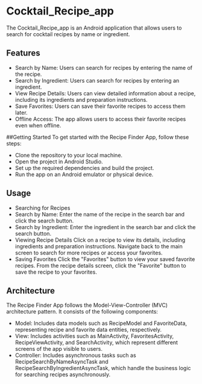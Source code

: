 # Cocktail_Recipe_app

The Cocktail_Recipe_app is an Android application that allows users to search for cocktail recipes by name or ingredient.

## Features
- Search by Name: Users can search for recipes by entering the name of the recipe.
- Search by Ingredient: Users can search for recipes by entering an ingredient.
- View Recipe Details: Users can view detailed information about a recipe, including its ingredients and preparation instructions.
- Save Favorites: Users can save their favorite recipes to access them later.
- Offline Access: The app allows users to access their favorite recipes even when offline.
  
##Getting Started
To get started with the Recipe Finder App, follow these steps:

- Clone the repository to your local machine.
- Open the project in Android Studio.
- Set up the required dependencies and build the project.
- Run the app on an Android emulator or physical device.

## Usage
- Searching for Recipes
- Search by Name: Enter the name of the recipe in the search bar and click the search button.
- Search by Ingredient: Enter the ingredient in the search bar and click the search button.
- Viewing Recipe Details
  Click on a recipe to view its details, including ingredients and preparation instructions.
  Navigate back to the main screen to search for more recipes or access your favorites.
- Saving Favorites
  Click the "Favorites" button to view your saved favorite recipes.
  From the recipe details screen, click the "Favorite" button to save the recipe to your favorites.
## Architecture
The Recipe Finder App follows the Model-View-Controller (MVC) architecture pattern. It consists of the following components:

- Model: Includes data models such as RecipeModel and FavoriteData, representing recipe and favorite data entities, respectively.
- View: Includes activities such as MainActivity, FavoritesActivity, RecipeViewActivity, and SearchActivity, which represent different screens of the app visible to users.
- Controller: Includes asynchronous tasks such as RecipeSearchByNameAsyncTask and RecipeSearchByIngredientAsyncTask, which handle the business logic for searching recipes asynchronously.
